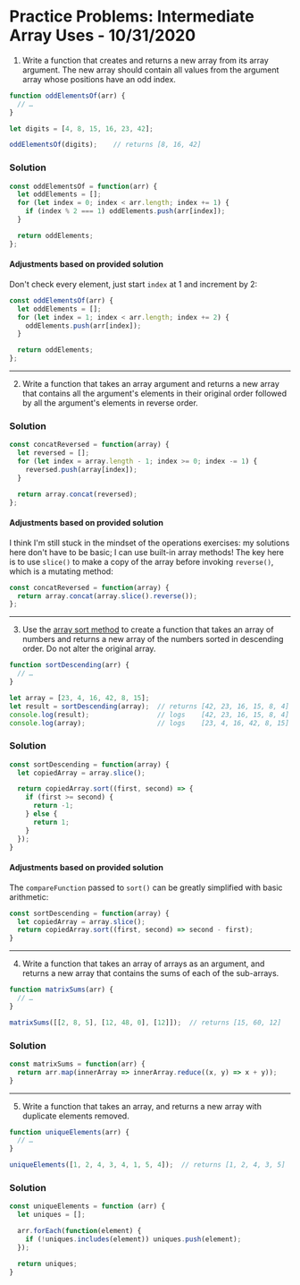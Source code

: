 
# Practice Problems: Intermediate Array Uses - 10/31/2020

1. Write a function that creates and returns a new array from its array argument. The new array should contain all values from the argument array whose positions have an odd index.

```javascript
function oddElementsOf(arr) {
  // …
}

let digits = [4, 8, 15, 16, 23, 42];

oddElementsOf(digits);    // returns [8, 16, 42]
```

### Solution

```javascript
const oddElementsOf = function(arr) {
  let oddElements = [];
  for (let index = 0; index < arr.length; index += 1) {
    if (index % 2 === 1) oddElements.push(arr[index]);
  }

  return oddElements;
};
```

#### Adjustments based on provided solution

Don't check every element, just start `index` at 1 and increment by 2:

```javascript
const oddElementsOf(arr) {
  let oddElements = [];
  for (let index = 1; index < arr.length; index += 2) {
    oddElements.push(arr[index]);
  }

  return oddElements;
};
```

---

2. Write a function that takes an array argument and returns a new array that contains all the argument's elements in their original order followed by all the argument's elements in reverse order.

### Solution

```javascript
const concatReversed = function(array) {
  let reversed = [];
  for (let index = array.length - 1; index >= 0; index -= 1) {
    reversed.push(array[index]);
  }

  return array.concat(reversed);
};
```

#### Adjustments based on provided solution

I think I'm still stuck in the mindset of the operations exercises: my solutions here don't have to be basic; I can use built-in array methods! The key here is to use `slice()` to make a copy of the array before invoking `reverse()`, which is a mutating method:

```javascript
const concatReversed = function(array) {
  return array.concat(array.slice().reverse());
};
```

---

3. Use the [array sort method](https://developer.mozilla.org/en-US/docs/Web/JavaScript/Reference/Global_Objects/Array/sort) to create a function that takes an array of numbers and returns a new array of the numbers sorted in descending order. Do not alter the original array.

```javascript
function sortDescending(arr) {
  // …
}

let array = [23, 4, 16, 42, 8, 15];
let result = sortDescending(array);  // returns [42, 23, 16, 15, 8, 4]
console.log(result);                 // logs    [42, 23, 16, 15, 8, 4]
console.log(array);                  // logs    [23, 4, 16, 42, 8, 15]
```

### Solution

```javascript
const sortDescending = function(array) {
  let copiedArray = array.slice();

  return copiedArray.sort((first, second) => {
    if (first >= second) {
      return -1;
    } else {
      return 1;
    }
  });
}
```

#### Adjustments based on provided solution

The `compareFunction` passed to `sort()` can be greatly simplified with basic arithmetic:

```javascript
const sortDescending = function(array) {
  let copiedArray = array.slice();
  return copiedArray.sort((first, second) => second - first);
}
```

---

4. Write a function that takes an array of arrays as an argument, and returns a new array that contains the sums of each of the sub-arrays.

```javascript
function matrixSums(arr) {
  // …
}

matrixSums([[2, 8, 5], [12, 48, 0], [12]]);  // returns [15, 60, 12]
```

### Solution

```javascript
const matrixSums = function(arr) {
  return arr.map(innerArray => innerArray.reduce((x, y) => x + y));
}
```

---

5. Write a function that takes an array, and returns a new array with duplicate elements removed.

```javascript
function uniqueElements(arr) {
  // …
}

uniqueElements([1, 2, 4, 3, 4, 1, 5, 4]);  // returns [1, 2, 4, 3, 5]
```

### Solution

```javascript
const uniqueElements = function (arr) {
  let uniques = [];

  arr.forEach(function(element) {
    if (!uniques.includes(element)) uniques.push(element);
  });

  return uniques;
}
```
